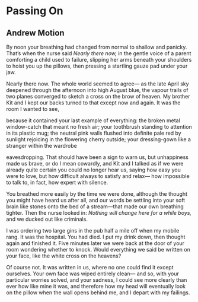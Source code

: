# Passing On
## Andrew Motion
By noon your breathing had changed from normal
to shallow and panicky. That’s when the nurse said
 _Nearly there now,_ in the gentle voice of a parent
comforting a child used to failure, slipping her arms
beneath your shoulders to hoist you up the pillows,
then pressing a startling gauze pad under your jaw.

Nearly there now. The whole world seemed to agree—
as the late April sky deepened through the afternoon
into high August blue, the vapour trails of two planes
converged to sketch a cross on the brow of heaven.
My brother Kit and I kept our backs turned to that
except now and again. It was the room I wanted to see,

because it contained your last example of everything:
the broken metal window-catch that meant no fresh air;
your toothbrush standing to attention in its plastic mug;
the neutral pink walls flushed into definite pale red
by sunlight rejoicing in the flowering cherry outside;
your dressing-gown like a stranger within the wardrobe

eavesdropping. That should have been a sign to warn us,
but unhappiness made us brave, or do I mean cowardly,
and Kit and I talked as if we were already quite certain
you could no longer hear us, saying how easy you were
to love, but how difficult always to satisfy and relax—
how impossible to talk to, in fact, how expert with silence.

You breathed more easily by the time we were done,
although the thought you might have heard us after all,
and our words be settling into your soft brain like stones
onto the bed of a stream—that made our own breathing
tighter. Then the nurse looked in: _Nothing will change_
 _here for a while boys,_ and we ducked out like criminals.

I was ordering two large gins in the pub half a mile off
when my mobile rang. It was the hospital. You had died.
I put my drink down, then thought again and finished it.
Five minutes later we were back at the door of your room
wondering whether to knock. Would everything we said
be written on your face, like the white cross on the heavens?

Of course not. It was written in us, where no one could find it
except ourselves. Your own face was wiped entirely clean—
and so, with your particular worries solved, and your sadness,
I could see more clearly than ever how like mine it was,
and therefore how my head will eventually look on the pillow
when the wall opens behind me, and I depart with my failings.